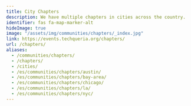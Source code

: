 ```yaml
---
title: City Chapters
description: We have multiple chapters in cities across the country.
identifier: fas fa-map-marker-alt
hideImage: true
image: "/assets/img/communities/chapters/_index.jpg"
link: https://events.techqueria.org/chapters/
url: /chapters/
aliases:
  - /communities/chapters/
  - /chapters/
  - /cities/
  - /es/communities/chapters/austin/
  - /es/communities/chapters/bay-area/
  - /es/communities/chapters/chicago/
  - /es/communities/chapters/la/
  - /es/communities/chapters/nyc/
---
```

